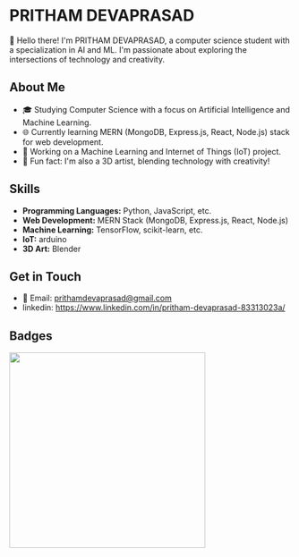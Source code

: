 # PRITHAM DEVAPRASAD

👋 Hello there! I'm PRITHAM DEVAPRASAD, a computer science student with a specialization in AI and ML. I'm passionate about exploring the intersections of technology and creativity.

## About Me

- 🎓 Studying Computer Science with a focus on Artificial Intelligence and Machine Learning.
- 🌐 Currently learning MERN (MongoDB, Express.js, React, Node.js) stack for web development.
- 🤖 Working on a Machine Learning and Internet of Things (IoT) project.
- 🎨 Fun fact: I'm also a 3D artist, blending technology with creativity!


## Skills

- **Programming Languages:** Python, JavaScript, etc.
- **Web Development:** MERN Stack (MongoDB, Express.js, React, Node.js)
- **Machine Learning:** TensorFlow, scikit-learn, etc.
- **IoT:** arduino
- **3D Art:** Blender

## Get in Touch

- 📧 Email: prithamdevaprasad@gmail.com
- linkedin: https://www.linkedin.com/in/pritham-devaprasad-83313023a/

## Badges
<p>
  <img src="https://api.vaunt.dev/v1/github/entities/{{prithamdevaprasad}}/achievements?format=svg&limit=3" width="350" />
</p>
